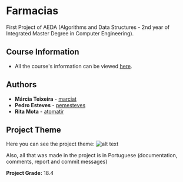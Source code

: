 # Farmacias

First Project of AEDA (Algorithms and Data Structures - 2nd year of Integrated Master Degree in Computer Engineering).

## Course Information

* All the course's information can be viewed [here](https://sigarra.up.pt/feup/pt/ucurr_geral.ficha_uc_view?pv_ocorrencia_id=419991).

## Authors

* **Márcia Teixeira** - [marciat](https://github.com/marciat)
* **Pedro Esteves** - [pemesteves](https://github.com/pemesteves)
* **Rita Mota** - [atomatir](https://github.com/atomatir)

## Project Theme

Here you can see the project theme:
![alt text](https://github.com/pemesteves/Farmacias/blob/master/Tema.PNG) 

Also, all that was made in the project is in Portuguese (documentation, comments, report and commit messages) 


**Project Grade:** 18.4
